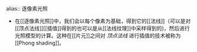alias:: 逐像素光照

- 在[[逐像素光照]]中，我们会以每个像素为基础，得到它的[[法线]]（可以是对[[顶点法线]][[插值]]得到的也可以是从[[法线纹理]]中采样得到的)，然后进行光照模型的计算。这种在[[片元]]之间对 *顶点法线* 进行插值的技术被称为 [[Phong shading]]。